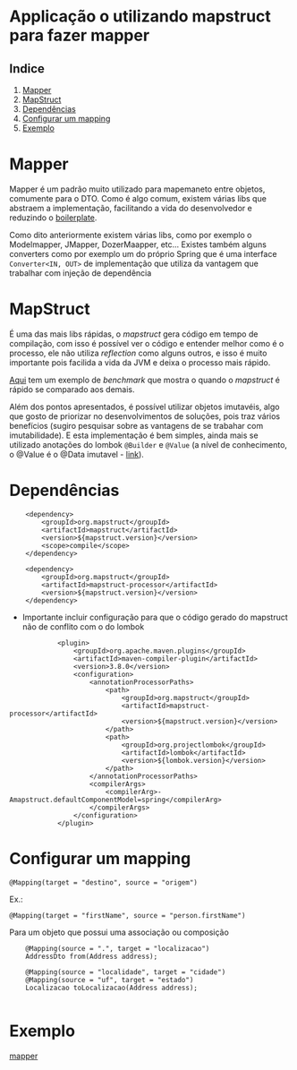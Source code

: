 # Applicação o utilizando mapstruct para fazer mapper

## Indice
1. [Mapper](#Mapper)
2. [MapStruct](#MapStruct)
2. [Dependências](#Dependências)
2. [Configurar um mapping](#Configurar_um_mapping)
2. [Exemplo](#Exemplo)


# Mapper
Mapper é um padrão muito utilizado para mapemaneto entre objetos, comumente para o DTO. Como é algo comum, 
existem  várias libs que abstraem a implementação, facilitando a vida do desenvolvedor e reduzindo o 
[boilerplate](https://pt.wikipedia.org/wiki/Boilerplate_code).

Como dito anteriormente existem várias libs, como por exemplo o Modelmapper, JMapper, DozerMaapper, etc... Existes também alguns converters como por 
exemplo um do próprio Spring que é uma interface `Converter<IN, OUT>` de implementação que utiliza da vantagem que trabalhar com injeção de 
dependência 


# MapStruct
É uma das mais libs rápidas, o <i>mapstruct</i> gera código em tempo de compilação, com isso é possível 
ver o código e entender melhor como é o processo, ele não utiliza <i>reflection</i> como alguns 
outros, e isso é muito importante pois facilida a vida da JVM e deixa o processo mais rápido. 

[Aqui](https://www.baeldung.com/java-performance-mapping-frameworks) tem um exemplo de <i>benchmark</i> que 
mostra o quando o <i>mapstruct</i> é rápido se comparado aos demais. 

Além dos pontos apresentados, é possível utilizar objetos imutavéis, algo que gosto de priorizar no 
desenvolvimentos de soluções, pois traz vários benefícios (sugiro pesquisar sobre as vantagens de se 
trabahar com imutabilidade). E esta implementação é bem simples, ainda mais se utilizado anotações 
do lombok `@Builder` e `@Value` (a nível de conhecimento, o @Value é o @Data imutavel - 
[link](https://projectlombok.org/features/Value)).


# Dependências

```
    <dependency>
        <groupId>org.mapstruct</groupId>
        <artifactId>mapstruct</artifactId>
        <version>${mapstruct.version}</version>
        <scope>compile</scope>
    </dependency>

    <dependency>
        <groupId>org.mapstruct</groupId>
        <artifactId>mapstruct-processor</artifactId>
        <version>${mapstruct.version}</version>
    </dependency>

```


* Importante incluir configuração para que o código gerado do mapstruct não de conflito com o do lombok

```
			<plugin>
				<groupId>org.apache.maven.plugins</groupId>
				<artifactId>maven-compiler-plugin</artifactId>
				<version>3.8.0</version>
				<configuration>
					<annotationProcessorPaths>
						<path>
							<groupId>org.mapstruct</groupId>
							<artifactId>mapstruct-processor</artifactId>
							<version>${mapstruct.version}</version>
						</path>
						<path>
							<groupId>org.projectlombok</groupId>
							<artifactId>lombok</artifactId>
							<version>${lombok.version}</version>
						</path>
					</annotationProcessorPaths>
					<compilerArgs>
						<compilerArg>-Amapstruct.defaultComponentModel=spring</compilerArg>
					</compilerArgs>
				</configuration>
			</plugin>
```

# Configurar um mapping
``@Mapping(target = "destino", source = "origem")``

Ex.:

``@Mapping(target = "firstName", source = "person.firstName")``

Para um objeto que possui uma associação ou composição

```
    @Mapping(source = ".", target = "localizacao")
    AddressDto from(Address address);
      
    @Mapping(source = "localidade", target = "cidade")
    @Mapping(source = "uf", target = "estado")
    Localizacao toLocalizacao(Address address);
      
```

# Exemplo
[mapper](/src/main/java/com/example/mapstruct/mapper/AddressMapper.java)
